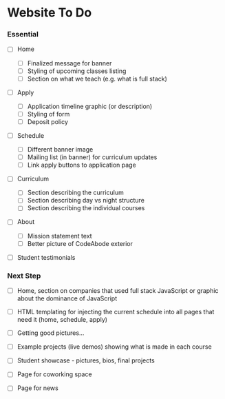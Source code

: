 Website To Do
=============

### Essential

- [ ] Home
  - [ ] Finalized message for banner
  - [ ] Styling of upcoming classes listing
  - [ ] Section on what we teach (e.g. what is full stack)
- [ ] Apply
  - [ ] Application timeline graphic (or description)
  - [ ] Styling of form
  - [ ] Deposit policy
- [ ] Schedule
  - [ ] Different banner image
  - [ ] Mailing list (in banner) for curriculum updates
  - [ ] Link apply buttons to application page
- [ ] Curriculum
  - [ ] Section describing the curriculum
  - [ ] Section describing day vs night structure
  - [ ] Section describing the individual courses
- [ ] About
  - [ ] Mission statement text
  - [ ] Better picture of CodeAbode exterior
-	[ ] Student testimonials


### Next Step

- [ ] Home, section on companies that used full stack JavaScript or graphic about the dominance of JavaScript
- [ ] HTML templating for injecting the current schedule into all pages that need it (home, schedule, apply)
- [ ] Getting good pictures...
- [ ] Example projects (live demos) showing what is made in each course
- [ ] Student showcase - pictures, bios, final projects
- [ ] Page for coworking space
- [ ] Page for news

